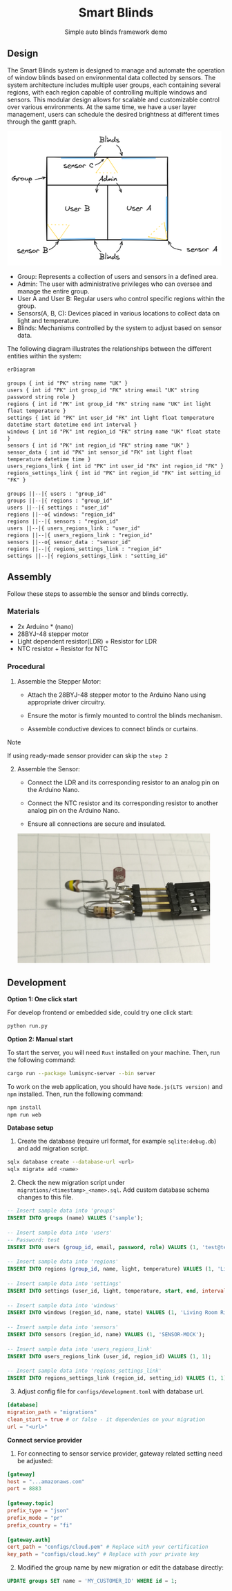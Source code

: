 <div align="center">

# Smart Blinds

Simple auto blinds framework demo

</div>

## Design

The Smart Blinds system is designed to manage and automate the operation of
window blinds based on environmental data collected by sensors. The system
architecture includes multiple user groups, each containing several regions,
with each region capable of controlling multiple windows and sensors. This
modular design allows for scalable and customizable control over various
environments. At the same time, we have a user layer management, users can
schedule the desired brightness at different times through the gantt graph.

![room.png](documents/room.png)

- Group: Represents a collection of users and sensors in a defined area.
- Admin: The user with administrative privileges who can oversee and manage the entire group.
- User A and User B: Regular users who control specific regions within the group.
- Sensors(A, B, C): Devices placed in various locations to collect data on light and temperature.
- Blinds: Mechanisms controlled by the system to adjust based on sensor data.

The following diagram illustrates the relationships between the different
entities within the system:

```mermaid
erDiagram

groups { int id "PK" string name "UK" }
users { int id "PK" int group_id "FK" string email "UK" string password string role }
regions { int id "PK" int group_id "FK" string name "UK" int light float temperature }
settings { int id "PK" int user_id "FK" int light float temperature datetime start datetime end int interval }
windows { int id "PK" int region_id "FK" string name "UK" float state }
sensors { int id "PK" int region_id "FK" string name "UK" }
sensor_data { int id "PK" int sensor_id "FK" int light float temperature datetime time }
users_regions_link { int id "PK" int user_id "FK" int region_id "FK" }
regions_settings_link { int id "PK" int region_id "FK" int setting_id "FK" }

groups ||--|{ users : "group_id"
groups ||--|{ regions : "group_id"
users ||--|{ settings : "user_id"
regions ||--o{ windows: "region_id"
regions ||--|{ sensors : "region_id"
users ||--|{ users_regions_link : "user_id"
regions ||--|{ users_regions_link : "region_id"
sensors ||--o{ sensor_data : "sensor_id"
regions ||--|{ regions_settings_link : "region_id"
settings ||--|{ regions_settings_link : "setting_id"
```

## Assembly

Follow these steps to assemble the sensor and blinds correctly.

### Materials

- 2x Arduino * (nano)
- 28BYJ-48 stepper motor
- Light dependent resistor(LDR) + Resistor for LDR
- NTC resistor + Resistor for NTC

### Procedural

1. Assemble the Stepper Motor:

   - Attach the 28BYJ-48 stepper motor to the Arduino Nano using appropriate
     driver circuitry.

   - Ensure the motor is firmly mounted to control the blinds mechanism.

   - Assemble conductive devices to connect blinds or curtains.

> [!NOTE]  
> If using ready-made sensor provider can skip the `step 2`

2. Assemble the Sensor:

   - Connect the LDR and its corresponding resistor to an analog pin on the
   Arduino Nano.

   - Connect the NTC resistor and its corresponding resistor to another analog
   pin on the Arduino Nano.

   - Ensure all connections are secure and insulated.

   ![sensor.png](documents/sensor.png)


## Development

**Option 1: One click start**

For develop frontend or embedded side, could try one click start:

```bash
python run.py
```

**Option 2: Manual start**

To start the server, you will need `Rust` installed on your machine. Then, run
the following command:

```bash
cargo run --package lumisync-server --bin server
```

To work on the web application, you should have `Node.js(LTS version)` and `npm`
installed. Then, run the following command:

```bash
npm install
npm run web
```

**Database setup**

1. Create the database (require url format, for example `sqlite:debug.db`) and
   add migration script.

```bash
sqlx database create --database-url <url>
sqlx migrate add <name>
```

2. Check the new migration script under `migrations/<timestamp>_<name>.sql`. Add
   custom database schema changes to this file.

```sql
-- Insert sample data into 'groups'
INSERT INTO groups (name) VALUES ('sample');

-- Insert sample data into 'users'
-- Password: test
INSERT INTO users (group_id, email, password, role) VALUES (1, 'test@test.com', '$argon2id$v=19$m=19456,t=2,p=1$zk5JmuovvG7B6vyGGmLxDQ$qoqCpKkqrgoVjeTGa5ewrqFpuPUisTCDnEiPz6Dh/oc', 'admin');

-- Insert sample data into 'regions'
INSERT INTO regions (group_id, name, light, temperature) VALUES (1, 'Living Room', 100, 22.5);

-- Insert sample data into 'settings'
INSERT INTO settings (user_id, light, temperature, start, end, interval) VALUES (1, 100, 22.5, DATETIME('now'), DATETIME('now', '+03:30'), 0);

-- Insert sample data into 'windows'
INSERT INTO windows (region_id, name, state) VALUES (1, 'Living Room Right Window', 0);

-- Insert sample data into 'sensors'
INSERT INTO sensors (region_id, name) VALUES (1, 'SENSOR-MOCK');

-- Insert sample data into 'users_regions_link'
INSERT INTO users_regions_link (user_id, region_id) VALUES (1, 1);

-- Insert sample data into 'regions_settings_link'
INSERT INTO regions_settings_link (region_id, setting_id) VALUES (1, 1);
```

3. Adjust config file for `configs/development.toml` with database url.

```toml
[database]
migration_path = "migrations"
clean_start = true # or false - it dependenies on your migration
url = "<url>"
```

**Connect service provider**

1. For connecting to sensor service provider, gateway related setting need be
adjusted:

```toml
[gateway]
host = "...amazonaws.com"
port = 8883

[gateway.topic]
prefix_type = "json"
prefix_mode = "pr"
prefix_country = "fi"

[gateway.auth]
cert_path = "configs/cloud.pem" # Replace with your certification
key_path = "configs/cloud.key" # Replace with your private key
```

2. Modified the group name by new migration or edit the database directly:

```sql
UPDATE groups SET name = 'MY_CUSTOMER_ID' WHERE id = 1;
```

